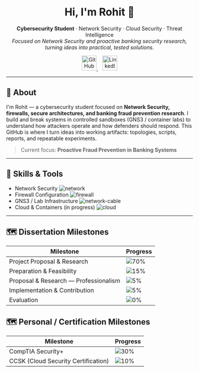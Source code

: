 <!-- Banner / Title -->
<h1 align="center">Hi, I'm Rohit 👋</h1>
<p align="center">
  <strong>Cybersecurity Student</strong> · Network Security · Cloud Security · Threat Intelligence  
  <br/>
  <em>Focused on Network Security and proactive banking security research, turning ideas into practical, tested solutions.</em>
</p>

<p align="center">
  <a href="https://github.com/s-rohit11">
    <img src="https://img.icons8.com/material-rounded/48/000000/github.png" alt="GitHub" width="40"/>
  </a>
  &nbsp;&nbsp;
  <a href="https://www.linkedin.com/in/rohit-saravanan-b82a6a210">
    <img src="https://img.icons8.com/fluency/48/000000/linkedin.png" alt="LinkedIn" width="40"/>
  </a>
</p>

---

## 👋 About
I'm Rohit — a cybersecurity student focused on **Network Security, firewalls, secure architectures, and banking fraud prevention research**. I build and break systems in controlled sandboxes (GNS3 / container labs) to understand how attackers operate and how defenders should respond. This GitHub is where I turn ideas into working artifacts: topologies, scripts, reports, and repeatable experiments.

> Current focus: **Proactive Fraud Prevention in Banking Systems**

---

## 🧰 Skills & Tools
- Network Security ![network](https://img.icons8.com/ios-filled/30/228BE6/network.png)  
- Firewall Configuration ![firewall](https://img.icons8.com/ios-filled/30/FF6F00/firewall.png)  
- GNS3 / Lab Infrastructure ![network-cable](https://img.icons8.com/ios-filled/30/4CAF50/network-cable.png)  
- Cloud & Containers (in progress) ![cloud](https://img.icons8.com/ios-filled/30/26A69A/cloud.png)  

---
## 🗺️ Dissertation Milestones

| Milestone | Progress |
|-----------|---------|
| Project Proposal & Research | ![70%](https://img.shields.io/badge/Project_Proposal_&_Research-70%25-brightgreen?style=for-the-badge) |
| Preparation & Feasibility | ![15%](https://img.shields.io/badge/Preparation_&_Feasibility-15%25-brightgreen?style=for-the-badge) |
| Proposal & Research — Professionalism | ![5%](https://img.shields.io/badge/Professionalism-5%25-brightgreen?style=for-the-badge) |
| Implementation & Contribution | ![5%](https://img.shields.io/badge/Implementation_&_Contribution-5%25-brightgreen?style=for-the-badge) |
| Evaluation | ![0%](https://img.shields.io/badge/Evaluation-0%25-lightgrey?style=for-the-badge) |

## 🗺️ Personal / Certification Milestones

| Milestone | Progress |
|-----------|---------|
| CompTIA Security+ | ![30%](https://img.shields.io/badge/CompTIA_Security+-30%25-brightgreen?style=for-the-badge) |
| CCSK (Cloud Security Certification) | ![10%](https://img.shields.io/badge/CCSK-10%25-brightgreen?style=for-the-badge) |
